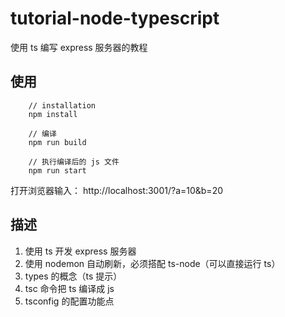 # tutorial-node-typescript
使用 ts 编写 express 服务器的教程

## 使用

```
    // installation
    npm install

    // 编译
    npm run build

    // 执行编译后的 js 文件
    npm run start
```
打开浏览器输入： http://localhost:3001/?a=10&b=20

## 描述
1. 使用 ts 开发 express 服务器
2. 使用 nodemon 自动刷新，必须搭配 ts-node（可以直接运行 ts）
3. types 的概念（ts 提示）
4. tsc 命令把 ts 编译成 js 
5. tsconfig 的配置功能点
